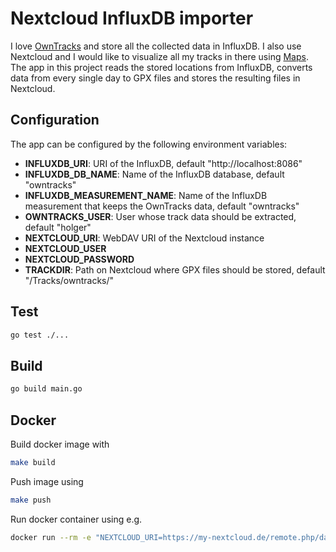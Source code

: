 # Nextcloud InfluxDB importer

I love [OwnTracks](https://owntracks.org/) and store all the collected data in InfluxDB. I also use Nextcloud and I would like to visualize all my tracks in there using [Maps](https://apps.nextcloud.com/apps/maps). 
The app in this project reads the stored locations from InfluxDB, converts data from every single
day to GPX files and stores the resulting files in Nextcloud.

## Configuration

The app can be configured by the following environment variables:

* **INFLUXDB_URI**: URI of the InfluxDB, default "http://localhost:8086"
* **INFLUXDB_DB_NAME**: Name of the InfluxDB database, default "owntracks"
* **INFLUXDB_MEASUREMENT_NAME**: Name of the InfluxDB measurement that keeps the OwnTracks data, default "owntracks"
* **OWNTRACKS_USER**: User whose track data should be extracted, default "holger"
* **NEXTCLOUD_URI**: WebDAV URI of the Nextcloud instance
* **NEXTCLOUD_USER**
* **NEXTCLOUD_PASSWORD**
* **TRACKDIR**: Path on Nextcloud where GPX files should be stored, default "/Tracks/owntracks/"

## Test

```bash
go test ./...
```

## Build 

```bash
go build main.go
```

## Docker

Build docker image with

```bash
make build
```

Push image using

```bash
make push
```

Run docker container using e.g.

```bash
docker run --rm -e "NEXTCLOUD_URI=https://my-nextcloud.de/remote.php/dav/files/holger/" -e "NEXTCLOUD_USER=holger" -e "NEXTCLOUD_PASSWORD=password" windsource/nextcloud-influxdb-tracks-importer
```
